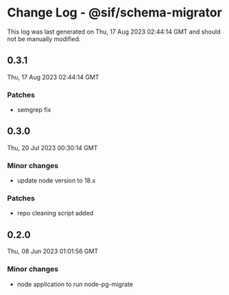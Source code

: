 # Change Log - @sif/schema-migrator

This log was last generated on Thu, 17 Aug 2023 02:44:14 GMT and should not be manually modified.

## 0.3.1
Thu, 17 Aug 2023 02:44:14 GMT

### Patches

- semgrep fix

## 0.3.0
Thu, 20 Jul 2023 00:30:14 GMT

### Minor changes

- update node version to 18.x

### Patches

- repo cleaning script added

## 0.2.0
Thu, 08 Jun 2023 01:01:56 GMT

### Minor changes

- node application to run node-pg-migrate

